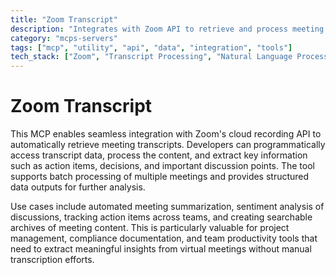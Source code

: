 ```yaml
---
title: "Zoom Transcript"
description: "Integrates with Zoom API to retrieve and process meeting transcripts for summarization and analysis."
category: "mcps-servers"
tags: ["mcp", "utility", "api", "data", "integration", "tools"]
tech_stack: ["Zoom", "Transcript Processing", "Natural Language Processing", "Meeting Analytics"]
---
```


# Zoom Transcript

This MCP enables seamless integration with Zoom's cloud recording API to automatically retrieve meeting transcripts. Developers can programmatically access transcript data, process the content, and extract key information such as action items, decisions, and important discussion points. The tool supports batch processing of multiple meetings and provides structured data outputs for further analysis.

Use cases include automated meeting summarization, sentiment analysis of discussions, tracking action items across teams, and creating searchable archives of meeting content. This is particularly valuable for project management, compliance documentation, and team productivity tools that need to extract meaningful insights from virtual meetings without manual transcription efforts.
